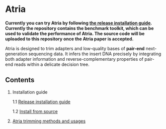 # Atria

**Currently you can try Atria by following [the release installation guide](docs/1.1.Release_installation_guide.md). Currently the repository contains the benchmark toolkit, which can be used to validate the performance of Atria. The source code will be uploaded to this repository once the Atria paper is accepted.**

Atria is designed to trim adapters and low-quality bases of **pair-end** next-generation sequencing data. It infers the insert DNA precisely by integrating both adapter information and reverse-complementary properties of pair-end reads within a delicate decision tree.

## Contents

1. Installation guide

   1.1 [Release installation guide](docs/1.1.Release_installation_guide.md)

   1.2 [Install from source](docs/1.2.Install_from_source.md)

2. [Atria trimming methods and usages](docs/2.Atria_trimming_methods_and_usages.md)

